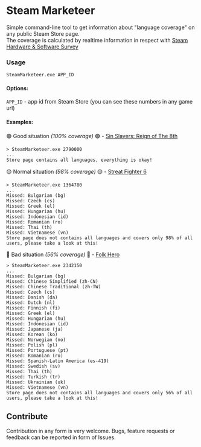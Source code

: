 # Steam Marketeer

Simple command-line tool to get information about "language coverage" on any public Steam Store page.\
The coverage is calculated by realtime information in respect with [Steam Hardware & Software Survey](https://store.steampowered.com/hwsurvey/Steam-Hardware-Software-Survey-Welcome-to-Steam)

### Usage
`SteamMarketeer.exe APP_ID`
#### Options:
`APP_ID` - app id from Steam Store (you can see these numbers in any game url)

#### Examples:
🟢 Good situation _(100% coverage)_ 🟢 - [Sin Slayers: Reign of The 8th](https://store.steampowered.com/app/2790000/Sin_Slayers_Reign_of_The_8th/)
```
> SteamMarketeer.exe 2790000
...
Store page contains all languages, everything is okay!
```

🟡 Normal situation _(98% coverage)_ 🟡 - [Streat Fighter 6](https://store.steampowered.com/app/1364780/Street_Fighter_6)
```
> SteamMarketeer.exe 1364780
...
Missed: Bulgarian (bg)
Missed: Czech (cs)
Missed: Greek (el)
Missed: Hungarian (hu)
Missed: Indonesian (id)
Missed: Romanian (ro)
Missed: Thai (th)
Missed: Vietnamese (vn)
Store page does not contains all languages and covers only 98% of all users, please take a look at this!
```

🔴 Bad situation _(56% coverage)_ 🔴 - [Folk Hero](https://store.steampowered.com/app/2342150/Folk_Hero/)
```
> SteamMarketeer.exe 2342150
...
Missed: Bulgarian (bg)
Missed: Chinese Simplified (zh-CN)
Missed: Chinese Traditional (zh-TW)
Missed: Czech (cs)
Missed: Danish (da)
Missed: Dutch (nl)
Missed: Finnish (fi)
Missed: Greek (el)
Missed: Hungarian (hu)
Missed: Indonesian (id)
Missed: Japanese (ja)
Missed: Korean (ko)
Missed: Norwegian (no)
Missed: Polish (pl)
Missed: Portuguese (pt)
Missed: Romanian (ro)
Missed: Spanish-Latin America (es-419)
Missed: Swedish (sv)
Missed: Thai (th)
Missed: Turkish (tr)
Missed: Ukrainian (uk)
Missed: Vietnamese (vn)
Store page does not contains all languages and covers only 56% of all users, please take a look at this!
```

## Contribute
Contribution in any form is very welcome. Bugs, feature requests or feedback can be reported in form of Issues.
